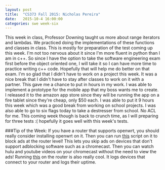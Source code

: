 ```yaml
---
layout: post
title:  "CS373 Fall 2015: Nicholas Pereira"
date:   2015-10-4 16:00:00
categories: swe week-six
---
```


This week in class, Professor Downing taught us more about range iterators and lambdas. We practiced doing the implementations of these functions and classes in class. This is mostly 
for preparation of the test coming up this week. I'm not too nervous about it since I'm more fluent in python than I am in c++. So since I have the option to take the software engineering 
exam first before the object oriented one, I will take it so I can have more time to practice writing c++ code. Hopefully that will help me do better on that exam. I'm so glad that I 
didn't have to work on a project this week. It was a nice break that I didn't have to stay after classes to work on it with a partner. This gave me a chance to put in hours in my work. 
I was able to implement a prototype for the mobile app that my boss wants me to create. I released it to the amazon app store since they will be running the app on a fire tablet since 
they're cheap, only $50 each. I was able to put it 9 hours this week which was a good break from working on school projects. I was also able to go to six flags today to take a destresser 
from school. No ACL for me. This coming week though is back to crunch time, as I will preparing for three tests :( hopefully it goes well with this week's tests.

###Tip of the Week:
If you have a router that supports openwrt, you should really consider installing openwrt on it. Then you can run [this](https://gist.github.com/teffalump/7227752) script on it to block 
ads at the router level! This lets you skip ads on devices that don't support adblocking software such as a chromecast. Then you can watch hulu and youtube videos on your chromecast 
without the need to view the ads! Running [this](https://github.com/phiresky/nmap-log-parse) on the router is also really cool. It logs devices that connect to your router and logs their 
uptime. 